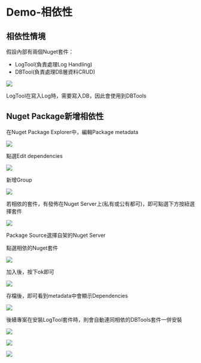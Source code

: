 # Demo-相依性

## 相依性情境

假設內部有兩個Nuget套件：

* LogTool\(負責處理Log Handling\)
* DBTool\(負責處理DB層資料CRUD\)

![](../../.gitbook/assets/image%20%28145%29.png)

LogTool在寫入Log時，需要寫入DB，因此會使用到DBTools

## Nuget Package新增相依性

在Nuget Package Explorer中，編輯Package metadata

![](../../.gitbook/assets/image%20%28132%29.png)

點選Edit dependencies

![](../../.gitbook/assets/image%20%2895%29.png)

新增Group

![](../../.gitbook/assets/image%20%28105%29.png)

若相依的套件，有發佈在Nuget Server上\(私有或公有都可\)，即可點選下方按紐選擇套件

![](../../.gitbook/assets/image%20%28142%29.png)

Package Source選擇自架的Nuget Server

點選相依的Nuget套件

![](../../.gitbook/assets/image%20%28134%29.png)

加入後，按下ok即可

![](../../.gitbook/assets/image%20%28155%29.png)

存檔後，即可看到metadata中會顯示Dependencies

![](../../.gitbook/assets/image%20%2853%29.png)

後續專案在安裝LogTool套件時，則會自動連同相依的DBTools套件一併安裝

![](../../.gitbook/assets/image%20%28114%29.png)

![](../../.gitbook/assets/image%20%2873%29.png)

![](../../.gitbook/assets/image%20%28140%29.png)

